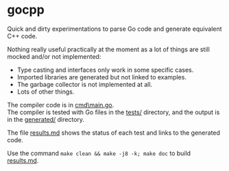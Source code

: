 # gocpp
Quick and dirty experimentations to parse Go code and generate equivalent C++ code.

Nothing really useful practically at the moment as a lot of things are still mocked and/or not implemented:
- Type casting and interfaces only work in some specific cases.
- Imported libraries are generated but not linked to examples.
- The garbage collector is not implemented at all.
- Lots of other things.

The compiler code is in [cmd\main.go](cmd/main.go).  
The compiler is tested with Go files in the [tests/](./tests/) directory, and the output is in the [generated/](./generated/) directory.

The file [results.md](./results.md) shows the status of each test and links to the generated code.

Use the command `make clean && make -j8 -k; make doc` to build [results.md](./results.md).
